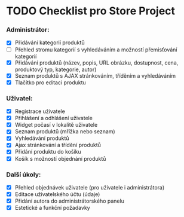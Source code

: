 # TODO Checklist pro Store Project

### Administrátor:
- [x] Přidávání kategorií produktů
- [ ] Přehled stromu kategorií s vyhledáváním a možností přemisťování kategorií
- [x] Přidávání produktů (název, popis, URL obrázku, dostupnost, cena, produktový typ, kategorie, autor)
- [x] Seznam produktů s AJAX stránkováním, tříděním a vyhledáváním
- [x] Tlačítko pro editaci produktu

### Uživatel:
- [x] Registrace uživatele
- [x] Přihlášení a odhlášení uživatele
- [x] Widget počasí v lokalitě uživatele
- [x] Seznam produktů (mřížka nebo seznam)
- [x] Vyhledávání produktů
- [x] Ajax stránkování a třídění produktů
- [x] Přidání produktu do košíku
- [x] Košík s možností objednání produktů

### Další úkoly:
- [x] Přehled objednávek uživatele (pro uživatele i administrátora)
- [x] Editace uživatelského účtu (údaje)
- [x] Přidání autora do administrátorského panelu
- [x] Estetické a funkční požadavky
